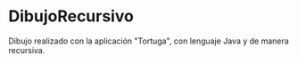 # DibujoRecursivo
Dibujo realizado con la aplicación "Tortuga", con lenguaje Java y de manera recursiva.
